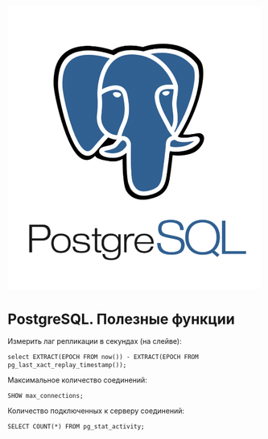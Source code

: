 ![PostgreSQL](../../img/postgresql.png)
# PostgreSQL. Полезные функции

Измерить лаг репликации в секундах (на слейве):
```
select EXTRACT(EPOCH FROM now()) - EXTRACT(EPOCH FROM pg_last_xact_replay_timestamp());
```
Максимальное количество соединений:
```
SHOW max_connections;
```

Количество подключенных к серверу соединений:
```
SELECT COUNT(*) FROM pg_stat_activity;
```
